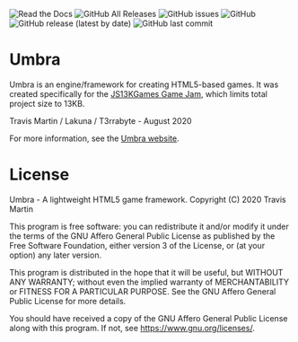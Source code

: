 ![Read the Docs](https://img.shields.io/readthedocs/umbra-framework)
![GitHub All Releases](https://img.shields.io/github/downloads/T3Lakuna/Umbra/total)
![GitHub issues](https://img.shields.io/github/issues/T3Lakuna/Umbra)
![GitHub](https://img.shields.io/github/license/T3Lakuna/Umbra)
![GitHub release (latest by date)](https://img.shields.io/github/v/release/T3Lakuna/Umbra)
![GitHub last commit](https://img.shields.io/github/last-commit/T3Lakuna/Umbra)

# Umbra
Umbra is an engine/framework for creating HTML5-based games. It was created specifically for the [JS13KGames Game Jam](https://js13kgames.com), which limits total project size to 13KB.

Travis Martin / Lakuna / T3rrabyte - August 2020

For more information, see the [Umbra website](https://umbra.lakuna.pw).

# License
Umbra - A lightweight HTML5 game framework.
Copyright (C) 2020 Travis Martin

This program is free software: you can redistribute it and/or modify
it under the terms of the GNU Affero General Public License as
published by the Free Software Foundation, either version 3 of the
License, or (at your option) any later version.

This program is distributed in the hope that it will be useful,
but WITHOUT ANY WARRANTY; without even the implied warranty of
MERCHANTABILITY or FITNESS FOR A PARTICULAR PURPOSE.  See the
GNU Affero General Public License for more details.

You should have received a copy of the GNU Affero General Public License
along with this program.  If not, see <https://www.gnu.org/licenses/>.
